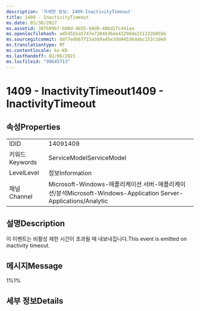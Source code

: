 ```yaml
---
description: '자세한 정보: 1409-InactivityTimeout'
title: 1409 - InactivityTimeout
ms.date: 03/30/2017
ms.assetid: 38fb99b7-b00d-4b55-b9d0-48bd17c441aa
ms.openlocfilehash: ad545b5a5747e7204b36ee4329dde211222b05bb
ms.sourcegitcommit: ddf7edb67715a5b9a45e3dd44536dabc153c1de0
ms.translationtype: MT
ms.contentlocale: ko-KR
ms.lasthandoff: 02/06/2021
ms.locfileid: "99645713"
---
```

# <a name="1409---inactivitytimeout"></a><span data-ttu-id="84c83-103">1409 - InactivityTimeout</span><span class="sxs-lookup"><span data-stu-id="84c83-103">1409 - InactivityTimeout</span></span>

## <a name="properties"></a><span data-ttu-id="84c83-104">속성</span><span class="sxs-lookup"><span data-stu-id="84c83-104">Properties</span></span>  
  
|||  
|-|-|  
|<span data-ttu-id="84c83-105">ID</span><span class="sxs-lookup"><span data-stu-id="84c83-105">ID</span></span>|<span data-ttu-id="84c83-106">1409</span><span class="sxs-lookup"><span data-stu-id="84c83-106">1409</span></span>|  
|<span data-ttu-id="84c83-107">키워드</span><span class="sxs-lookup"><span data-stu-id="84c83-107">Keywords</span></span>|<span data-ttu-id="84c83-108">ServiceModel</span><span class="sxs-lookup"><span data-stu-id="84c83-108">ServiceModel</span></span>|  
|<span data-ttu-id="84c83-109">Level</span><span class="sxs-lookup"><span data-stu-id="84c83-109">Level</span></span>|<span data-ttu-id="84c83-110">정보</span><span class="sxs-lookup"><span data-stu-id="84c83-110">Information</span></span>|  
|<span data-ttu-id="84c83-111">채널</span><span class="sxs-lookup"><span data-stu-id="84c83-111">Channel</span></span>|<span data-ttu-id="84c83-112">Microsoft-Windows-애플리케이션 서버-애플리케이션/분석</span><span class="sxs-lookup"><span data-stu-id="84c83-112">Microsoft-Windows-Application Server-Applications/Analytic</span></span>|  
  
## <a name="description"></a><span data-ttu-id="84c83-113">설명</span><span class="sxs-lookup"><span data-stu-id="84c83-113">Description</span></span>  

 <span data-ttu-id="84c83-114">이 이벤트는 비활성 제한 시간이 초과될 때 내보내집니다.</span><span class="sxs-lookup"><span data-stu-id="84c83-114">This event is emitted on inactivity timeout.</span></span>  
  
## <a name="message"></a><span data-ttu-id="84c83-115">메시지</span><span class="sxs-lookup"><span data-stu-id="84c83-115">Message</span></span>  

 <span data-ttu-id="84c83-116">1%</span><span class="sxs-lookup"><span data-stu-id="84c83-116">1%</span></span>  
  
## <a name="details"></a><span data-ttu-id="84c83-117">세부 정보</span><span class="sxs-lookup"><span data-stu-id="84c83-117">Details</span></span>
